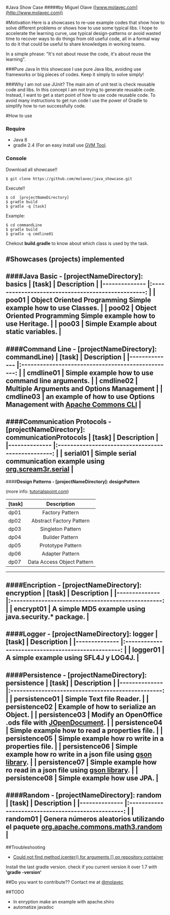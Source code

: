 #Java Show Case
#####by Miguel Olave ([www.molavec.com](http://www.molavec.com))

#Motivation
  Here is a showcases to re-use example codes that show how to solve different problems or shows how to use some typical libs. I hope to accelerate the learning curve, use typical design-patterns or avoid wasted time to recover ways to do things from old useful code, all in a formal way to do it that could be useful to share knowledges in working teams.

 In a simple phrase: "It's not about reuse the code, it's about reuse the learning".

###Pure Java
  In this showcase I use pure Java libs, avoiding use frameworks or big pieces of codes. Keep it simply to solve simply!  

###Why I am not use JUnit?
  The main aim of unit test is check reusable code and libs. In this concept I am not trying to generate reusable code. Instead, I want to get a start point of how to use code reusable code. To avoid many instructions to get run code I use the power of Gradle to simplify how to run successfully code.


#How to use

### Require
+ Java 8
+ gradle 2.4 (For an easy install use [GVM Tool](http://gvmtool.net).

### Console
Download all showcase!!

    $ git clone https://github.com/molavec/java_showcase.git

Execute!!

    $ cd  [projectNameDirectory]
    $ gradle build
    $ gradle -q [task]

Example:

    $ cd commandLine
    $ gradle build
    $ gradle -q cmdline01

Chekout **build.gradle** to know about which class is used by the task.

#Showcases (projects) implemented
---
####**Java Basic - [projectNameDirectory]: basics**
| [task] 	      |                 Description                        	|
|--------------	|:-------------------------------------------------:	|
| poo01    	| Object Oriented Programming Simple example how to use Classes. 	|
| poo02    	| Object Oriented Programming Simple example how to use Heritage.           |
| poo03    	| Simple Example about **static** variables.           |
---

####**Command Line - [projectNameDirectory]: commandLine)**
| [task] 	      |                 Description                        	|
|--------------	|:-------------------------------------------------:	|
| cmdline01    	| Simple example how to use command line arguments. 	|
| cmdline02    	| Multiple Arguments and Options Management           |
| cmdline03    	| an example of how to use Options Management with [Apache Commons CLI](http://commons.apache.org/proper/commons-cli/index.html)          |
---

####**Communication Protocols** - [projectNameDirectory]: communicationProtocols
| [task] 	      |                 Description                        	|
|--------------	|:-------------------------------------------------:	|
| serial01    	| Simple serial communication example using [org.scream3r.serial](https://code.google.com/p/java-simple-serial-connector/) 	|
---

####**Design Patterns - [projectNameDirectory]: designPattern**

(more info: [tutorialspoint.com](http://www.tutorialspoint.com/design_pattern/design_pattern_quick_guide.htm))

| [task] 	      |                 Description                        	|
|--------------	|:-------------------------------------------------:	|
| dp01 | Factory Pattern	|
| dp02 | Abstract Factory Pattern	|
| dp03 | Singleton Pattern	|
| dp04 | Builder Pattern	|
| dp05 | Prototype Pattern	|
| dp06 | Adapter Pattern	|
| dp07 | Data Access Object Pattern	|
---

####**Encription - [projectNameDirectory]: encryption**
| [task] 	      |                 Description                        	|
|--------------	|:-------------------------------------------------:	|
| encrypt01 | A simple MD5 example using java.security.\* package.	|
---

####**Logger - [projectNameDirectory]: logger**
| [task] 	      |                 Description                        	|
|--------------	|:-------------------------------------------------:	|
| logger01 | A simple example using SFL4J y LOG4J.	|
---

####**Persistence - [projectNameDirectory]: persistence**
| [task] 	      |                 Description                        	|
|--------------	|:-------------------------------------------------:	|
| persistence01    	| Simple Text file Reader.	|
| persistence02    	| Example of how to serialize an Object.	|
| persistence03    	| Modify an OpenOffice **.ods** file with [JOpenDocument](http://www.jopendocument.org).	|
| persistence04    	| Simple example how to read a properties file.	|
| persistence05   		| Simple example how ro write in a properties file.	|
| persistence06   		| Simple example how ro write in a json file using [gson library](https://github.com/google/gson).	|
| persistence07   		| Simple example how ro read in a json file using [gson library](https://github.com/google/gson).	|
| persistence08   		| Simple example how use JPA.	|
---

####**Random - [projectNameDirectory]: random**
| [task] 	      |                 Description                        	|
|--------------	|:-------------------------------------------------:	|
| random01    	| Genera números aleatorios utilizando el paquete [org.apache.commons.math3.random](http://commons.apache.org/proper/commons-math/)	|
---

##Troubleshooting
+ [Could not find method jcenter() for arguments \[\] on repository container](http://stackoverflow.com/questions/27470443/could-not-find-method-jcenter-for-arguments-on-repository-container)

Install the last gradle version. check if you current version it over 1.7 with **'gradle -version'**


##Do you want to contribute??
Contact me at [@molavec](https://twitter.com/molavec)


##TODO
+ In enryption make an example with apache.shiro
+ automatize javadoc

